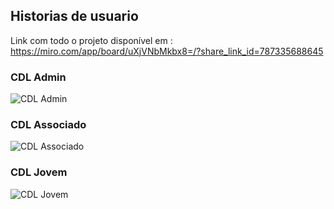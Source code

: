 ## Historias de usuario
Link com todo o projeto disponível em : https://miro.com/app/board/uXjVNbMkbx8=/?share_link_id=787335688645
### CDL Admin
![CDL Admin](https://github.com/pyhpaulo/uc_usabilidade_group/assets/90566724/3017afbc-4049-4eff-939e-c4b7cc7cfddb)

### CDL Associado
![CDL Associado](https://github.com/pyhpaulo/uc_usabilidade_group/assets/90566724/7950f2f8-fe78-414b-8cc3-5991c17e58c4)

### CDL Jovem
![CDL Jovem](https://github.com/pyhpaulo/uc_usabilidade_group/assets/90566724/ad8020b9-e23c-45a3-8334-212c2dfe3cec)
